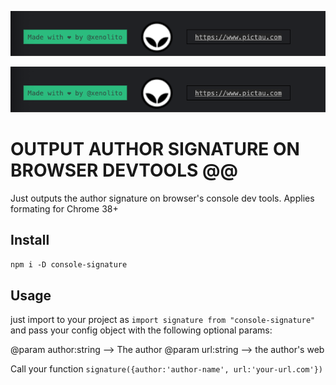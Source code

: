 ![pictau signature example](https://github.com/xenolito/npm-console-signature/blob/cf62f79ef45b17f6a174b1697ea489400bfdd0a7/pictau-signature-example.png)

<img src="pictau-signature-example.png?raw=true">


# OUTPUT AUTHOR SIGNATURE ON BROWSER DEVTOOLS @@

Just outputs the author signature on browser's console dev tools.
Applies formating for Chrome 38+

## Install

`npm i -D console-signature`

## Usage

just import to your project as `import signature from "console-signature"` and pass your config object with the following optional params:

@param author:string --> The author
@param url:string --> the author's web

Call your function `signature({author:'author-name', url:'your-url.com'})`
